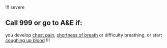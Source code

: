 !!! severe
  ## Call 999 or go to A&E if:
  you develop [chest pain](http://www.nhs.uk/conditions/chest-pain/Pages/Introduction.aspx), [shortness of breath](http://www.nhs.uk/conditions/shortness-of-breath/Pages/Introduction.aspx) or difficulty breathing, or start [coughing up blood](http://www.nhs.uk/conditions/coughing-up-blood/Pages/Introduction.aspx)
!!!